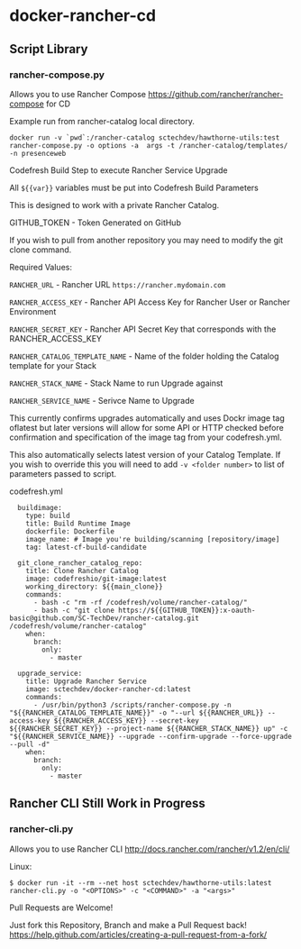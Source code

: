 # docker-rancher-cd

## Script Library

### rancher-compose.py

Allows you to use Rancher Compose https://github.com/rancher/rancher-compose for CD

Example run from rancher-catalog local directory.

```console
docker run -v `pwd`:/rancher-catalog sctechdev/hawthorne-utils:test rancher-compose.py -o options -a  args -t /rancher-catalog/templates/ -n presenceweb
```

Codefresh Build Step to execute Rancher Service Upgrade

All `${{var}}` variables must be put into Codefresh Build Parameters

This is designed to work with a private Rancher Catalog.

GITHUB_TOKEN - Token Generated on GitHub

If you wish to pull from another repository you may need to modify the git clone command.

Required Values:

`RANCHER_URL` - Rancher URL `https://rancher.mydomain.com`

`RANCHER_ACCESS_KEY` - Rancher API Access Key for Rancher User or Rancher Environment

`RANCHER_SECRET_KEY` - Rancher API Secret Key that corresponds with the RANCHER_ACCESS_KEY

`RANCHER_CATALOG_TEMPLATE_NAME` - Name of the folder holding the Catalog template for your Stack

`RANCHER_STACK_NAME` - Stack Name to run Upgrade against 

`RANCHER_SERVICE_NAME` - Serivce Name to Upgrade

This currently confirms upgrades automatically and uses Dockr image tag oflatest but later versions will allow for some API or HTTP checked before confirmation and specification of the image tag from your codefresh.yml.

This also automatically selects latest version of your Catalog Template.  If you wish to override this you will need to add `-v <folder number>` to list of parameters passed to script.

codefresh.yml
```console
  buildimage:
    type: build
    title: Build Runtime Image
    dockerfile: Dockerfile
    image_name: # Image you're building/scanning [repository/image]
    tag: latest-cf-build-candidate

  git_clone_rancher_catalog_repo:
    title: Clone Rancher Catalog
    image: codefreshio/git-image:latest
    working_directory: ${{main_clone}}
    commands:
      - bash -c "rm -rf /codefresh/volume/rancher-catalog/"
      - bash -c "git clone https://${{GITHUB_TOKEN}}:x-oauth-basic@github.com/SC-TechDev/rancher-catalog.git /codefresh/volume/rancher-catalog"
    when:
      branch:
        only:
          - master

  upgrade_service:
    title: Upgrade Rancher Service
    image: sctechdev/docker-rancher-cd:latest
    commands:
      - /usr/bin/python3 /scripts/rancher-compose.py -n "${{RANCHER_CATALOG_TEMPLATE_NAME}}" -o "--url ${{RANCHER_URL}} --access-key ${{RANCHER_ACCESS_KEY}} --secret-key ${{RANCHER_SECRET_KEY}} --project-name ${{RANCHER_STACK_NAME}} up" -c "${{RANCHER_SERVICE_NAME}} --upgrade --confirm-upgrade --force-upgrade --pull -d"
    when:
      branch:
        only:
          - master
```

## Rancher CLI Still Work in Progress
### rancher-cli.py

Allows you to use Rancher CLI http://docs.rancher.com/rancher/v1.2/en/cli/

Linux:
```console
$ docker run -it --rm --net host sctechdev/hawthorne-utils:latest rancher-cli.py -o "<OPTIONS>" -c "<COMMAND>" -a "<args>"
```

Pull Requests are Welcome!

Just fork this Repository, Branch and make a Pull Request back!
https://help.github.com/articles/creating-a-pull-request-from-a-fork/
